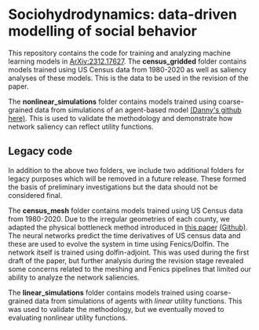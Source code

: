 # Sociohydrodynamics: data-driven modelling of social behavior

This repository contains the code for training and analyzing machine learning models in [ArXiv:2312.17627](https://arxiv.org/abs/2312.17627). The **census_gridded** folder contains models trained using US Census data from 1980-2020 as well as saliency analyses of these models. This is the data to be used in the revision of the paper. 

The **nonlinear_simulations** folder contains models trained using coarse-grained data from simulations of an agent-based model [(Danny's github here)](). 
This is used to validate the methodology and demonstrate how network saliency can reflect utility functions. 

## Legacy code

In addition to the above two folders, we include two additional folders for legacy purposes which will be removed in a future release. These formed the basis of preliminary investigations but the data should not be considered final.

The **census_mesh** folder contains models trained using US Census data from 1980-2020. Due to the irregular geometries of each county, we adapted
the physical bottleneck method introduced in [this paper](https://www.cell.com/cell/fulltext/S0092-8674(23)01331-4) [(Github)](https://github.com/schmittms/physical_bottleneck).
The neural networks predict the time derivatives of US census data and these are used to evolve the system in time using Fenics/Dolfin. The network itself is trained using dolfin-adjoint. This was used during the first draft of the paper, but further analysis during the revision stage revealed some concerns related to the meshing and Fenics pipelines that limited our ability to analyze the network saliencies.

The **linear_simulations** folder contains models trained using coarse-grained data from simulations of agents with *linear* utility functions. This was used to validate the methodology, but we eventually moved to evaluating nonlinear utility functions.
